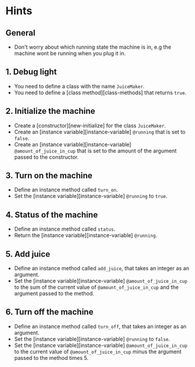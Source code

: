# Hints

## General

- Don't worry about which running state the machine is in, e.g the machine wont be running when you plug it in.

## 1. Debug light

- You need to define a class with the name `JuiceMaker`.
- You need to define a [class method][class-methods] that returns `true`.

## 2. Initialize the machine

- Create a [constructor][new-initialize] for the class `JuiceMaker`.
- Create an [instance variable][instance-variable] `@running` that is set to `false`.
- Create an [instance variable][instance-variable] `@amount_of_juice_in_cup` that is set to the amount of the argument passed to the constructor.

## 3. Turn on the machine

- Define an instance method called `turn_on`.
- Set the [instance variable][instance-variable] `@running` to `true`.

## 4. Status of the machine

- Define an instance method called `status`.
- Return the [instance variable][instance-variable] `@running`.

## 5. Add juice

- Define an instance method called `add_juice`, that takes an integer as an argument.
- Set the [instance variable][instance-variable] `@amount_of_juice_in_cup` to the sum of the current value of `@amount_of_juice_in_cup` and the argument passed to the method.

## 6. Turn off the machine

- Define an instance method called `turn_off`, that takes an integer as an argument.
- Set the [instance variable][instance-variable] `@running` to `false`.
- Set the [instance variable][instance-variable] `@amount_of_juice_in_cup` to the current value of `@amount_of_juice_in_cup` minus the argument passed to the method times 5.
